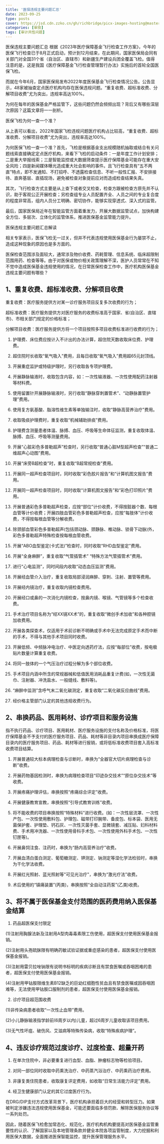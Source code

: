 ```yaml
---
title: '医保违规主要问题汇总'
date: 2023-09-25
type: posts
cover: https://jsd.cdn.zzko.cn/gh/richbridge/picx-images-hosting@master/thumbnail/CPA-审计.jpg
categories: [审技]
tags: [审计共性问题]
---
```

医保违规主要问题汇总
根据《2023年医疗保障基金飞行检查工作方案》，今年的医保飞行检查已于8月正式启动，预计到12月结束，在此期间，国家医保局会同有关部门对全国31个省（自治区、直辖市）和新疆生产建设兵团全覆盖飞检。值得注意的是，这是我国《医疗保障基金飞行检查管理暂行办法》实施后的首轮全国医保飞检。

而就在今年6月，国家医保局发布2022年度医保基金飞行检查情况公告。公告显示，48家被抽查定点医疗机构均存在医保违规问题。“重复收费、超标准收费、分解项目收费”尤为突出，违规率高达100%。

为何在每年的医保基金严格监管下，这些问题仍然会频频出现？背后又有哪些深层次原因？这篇文章将一一剖析。

 

医保飞检为何一查一个准？

从上表可以看出，2022年国家飞检违规问题医疗机构占比较高，“重复收费、超标准收费、分解项目收费”尤为突出，违规率高达100%。

为何医保飞检一查一个准？首先，飞检是根据基金支出规模随机抽取或结合有关问题线索直接确定定点医疗机构，来看下飞检的启动条件：一是年度工作计划安排；二是重大举报线索；三是智能监控或大数据筛查提示医疗保障基金可能存在重大安全风险；四是新闻媒体曝光造成重大社会影响的事件。且飞行检查具有“五不两直”特点，即不发通知、不打招呼、不透露检查信息、不听一般性汇报、不安排接待、直奔基层、直插现场，避免被检查对象提前应对而造成检查结果失真。

其次，飞行检查方式主要是从上查下或者交叉检查，检查方跟被检查方原先并不认识，助于客观公正开展检查；另检查组专业人员配置齐全、人员之间的专业复合度的程度非常高，组内人员分工明确、密切协作，能够实现穿透式、深入式的监管。

最后，国家医保局近年在智能监管方面着重发力，开展大数据监管试点，加快构建全方位、多层次、立体化的监管体系，推进医保基金监管能力提升。

医保违规主要问题汇总解读

相关专家表示，医保飞检无一过关，但并不代表违规使用医保基金行为屡禁不止，造成这种现象的原因也是多方面的。

医保检查范围涉及面较大，通常涉及物价收费、药耗管理、信息系统、临床超限制范围用药、检查等等。由于对医保或物价相关政策理解不深，医护人员常常在不知不觉中造成医保基金违规使用的情况，在日常医保检查工作中，医疗机构医保基金违规主要问题有哪些？

## 1、重复收费、超标准收费、分解项目收费

重复收费：医疗服务提供方对某一诊疗服务项目反复多次收费的行为；

超标准收费：医疗服务提供方对医疗服务的收费标准高于国家、省(自治区、直辖市)、市相关部门规定的价格标准；

分解项目收费：医疗服务提供方将一个项目按照多项目收费标准进行收费的行为；

1. 护理费、床位费应按计入不计出的办法计算，超住院天数收取床位费、护理费。

2. 超住院时长收取“氧气吸入”费用，且每日收取“氧气吸入”费用超65元封顶线。

3. 开展重症监护或特级护理时，另行收取各专项护理费。

4. 开展静脉输液时，收取包含内容，如：一次性输液器、一次性使用配药注射器等材料费。

5. 使用留置针开展静脉输液时，另行收取“静脉穿刺置管术”、“动静脉置管护理”费用。

6. 使用复方氨基酸、脂溶性维生素等单独输注时，收取“静脉高营养治疗”费用。

7. 收取吸痰护理费时，重复收取“机械辅助排痰”费用。

8. 护理费含测量患者体温、脉搏、血压、呼吸等生命体征监测，重复收取体温、脉搏、血压、呼吸等测量费用。

9. 开展“心脏彩色多普勒超声”检查时，另行收取“普通心脏M型超声检查”“普通二维超声心动图”费用。

10. 开展“床旁B超检查”时，重复收取“B超常规检查”费用。

11. 开展同一超声检查项目时，同时收取“彩色胶片报告”和“计算机图文报告”费用。

12. 开展同一超声检查项目时，同时收取“计算机图文报告”和“彩色打印照片”费用。

13. 开展普通彩色多普勒超声检查，应按“部位”计价收费，不得按脏器个数、每根血管等计价收费；开展四肢血管彩色多普勒超声检查，应按“每肢体”计价收费，不得按每根血管等分解收费。

14. 除颈部血管彩色多普勒超声(包括颈动脉、颈静脉、椎动脉、锁骨下动脉)外，彩色多普勒超声特殊检查按每根血管收费。

15. 开展“ABO血型鉴定(卡式法)”检查时，同时收取“RHD血型鉴定”费用。

16. 开展“全身麻醉”，重复收取“气管插管术” “特殊方法气管插管术”费用。

17. 进行“心电监测”，同时间段内收取“动态血压监测”费用。

18. 开展经血管介入治疗，重复收取局部浸润麻醉、穿刺、注射、置管等费用。

19. 开展经内镜治疗，重复收取内镜检查费用。

20. 开展经口或鼻的一次消化内镜检查，按鼻内镜、喉镜、气管镜等多个检查收费。

21. 手术治疗项目名称为“经XX镜XX术”的，重复收取“微创手术加收”和各种腔镜加收费用。

22. 开展各类探查术，仅适用于术前诊断不明确或手术中无法完成原定手术而中断的手术，不得与其他手术项目同时收费。

23. 开展低频、中频脉冲电治疗、中医定向透药疗法，应按“每部位”收费，按电极贴片数量计算重复收费。

24. 将同一肢体的一个气压治疗过程分解为多个部位收费。

25. 手术项目内涵中所含的常规器械和低值医用消耗品重复计费(如，一次性无菌巾、注射器、冲洗盐水、一般缝线、敷料等)。

26. “麻醉中监测”含呼气末二氧化碳测定，重复收取“二氧化碳反应曲线”费用。

27. 经价格主管部门认定的其他违规收费行为。

## 2、串换药品、医用耗材、诊疗项目和服务设施

指不执行药品、诊疗项目、医用耗材、医疗服务设施的支付名称及价格标准，将医疗保障基金不予支付的医疗服务项目、药品、耗材等非目录内项目串换成医疗保障目录内的医疗服务项目、药品、耗材等进行报销，或将低标准收费项目套入高标准收费项目结算。

1. 开展普通较大标本病理检查与诊断时，串换为“全器官大切片病理检查与诊断”收费。

2. 开展药物基因检测时，串换为病理检查项目“印迹杂交技术”“原位杂交技术”等收费。

3. 开展疼痛护理评估，串换按照“疼痛综合评定”收费。

4. 开展健康教育宣教，串换按照“引导式教育训练”收费。

5. 将不能收费的项目串换按照“特殊材料”进行收费。(如：一次性层流罩、一次性产包、一次性使用敷料包、护理包、磁带打印腕带、备皮包、标本袋、医用无菌保护套、护理垫、钙石灰、一次性灭菌手套、显微镜套、减压贴、妇科材料费、手术用冲洗器、一次性使用骨科手术包、一次性使用外科手术包、一次性钉匣等)。

6. 开展鼻饲注食、注药时，串换为“肠内高营养治疗”收费。

7. 开展血清白蛋白测定、葡萄糖测定、钾测定、钠测定等湿化学法检验时，串换为干化学法收费。

8. 开展红光照射、蓝光照射等"可见光治疗"，串换为“激光疗法”收费。

9. 术后使用的“镇痛装置”(丙类)，串换按照“全自动注药泵”(乙类)收费。

## 3、将不属于医保基金支付范围的医药费用纳入医保基金结算

1. 药品超医保支付限定

(1)注射用胸腺法新及注射用A型肉毒毒素限工伤使用，超医保支付使用医保基金报销。

(2)注射用头孢硫脒限有明确药敏试验证据或重症感染的患者，超医保支付使用医保基金报销。

(3)注射用雷贝拉唑钠限有说明书标明的疾病诊断且有禁食医嘱或吞咽困难的患者，超医保支付使用医保基金报销。

(4)注射用甲钴胺限维生素B12缺乏的巨幼红细胞性贫血且有禁食医嘱或因吞咽困难等，无法使用甲钴胺口服制剂的患者，超医保支付使用医保基金报销。

2. 诊疗项目超范围收费

(1)非传染病患者收取“一次性止血带”费用。

(2)小儿静脉输液指学龄前(6周岁以内)儿童，超过6周岁儿童收取该项目费用。

(3)无气性坏疽、破伤风、艾滋病等特殊传染病，收取“特殊疾病护理”。

## 4、违反诊疗规范过度诊疗、过度检查、超量开药

1. 在单次住院中，非必要重复进行血型、血脂、肿瘤标志物等检验项目。

2. 对同一部位同时收取中药熏洗治疗、中药蒸汽浴治疗、中药熏药治疗费用。

3. 非康复类住院患者，收取康复评定费用，如收取“日常生活能力评定”费用。

4. 经卫生健康部门认定的其它过度医疗行为。

在DRG/DIP支付方式改革背景下，医疗机构承担着巨大的经营和转型压力。如果被判定涉嫌违法违规使用医保基金，可能还要面临多倍罚款、解除医保服务协议等一系列处罚。

因此，随着医保飞检愈加常态化、规范化，医疗机构机构要提高对医保基金监管重要性的认识、了解国家以及本地管理条款并健全本院各项监管制度，大力挖掘和利用医保大数据，全面推进医保智能监控，提升医保管理服务水平。